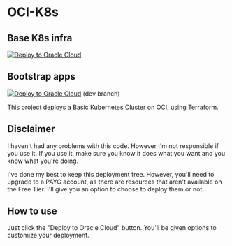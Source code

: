 # OCI-K8s

## Base K8s infra
[![Deploy to Oracle Cloud](https://oci-resourcemanager-plugin.plugins.oci.oraclecloud.com/latest/deploy-to-oracle-cloud.svg)](https://cloud.oracle.com/resourcemanager/stacks/create?zipUrl=https://github.com/yaroze/oci-k8s//releases/latest/download/base.tar.gz)

## Bootstrap apps
[![Deploy to Oracle Cloud](https://oci-resourcemanager-plugin.plugins.oci.oraclecloud.com/latest/deploy-to-oracle-cloud.svg)](https://cloud.oracle.com/resourcemanager/stacks/create?zipUrl=https://github.com/yaroze/oci-k8s//releases/latest/download/bootstrap.tar.gz) (dev branch)

This project deploys a Basic Kubernetes Cluster on OCI, using Terraform.

## Disclaimer
I haven't had any problems with this code. However I'm not responsible if you use it.
If you use it, make sure you know it does what you want and you know what you're doing.

I've done my best to keep this deployment free. However, you'll need to upgrade to a PAYG account, as there are resources that aren't available on the Free Tier.
I'll give you an option to choose to deploy them or not.

## How to use

Just click the "Deploy to Oracle Cloud" button. You'll be given options to customize your deployment.